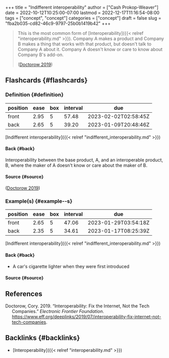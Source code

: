 +++
title = "Indifferent interoperability"
author = ["Cash Prokop-Weaver"]
date = 2022-10-12T10:25:00-07:00
lastmod = 2022-12-17T11:16:54-08:00
tags = ["concept", "concept"]
categories = ["concept"]
draft = false
slug = "fba2b035-cd82-46c9-9797-25b0b1419b42"
+++

> This is the most common form of [Interoperability]({{< relref "interoperability.md" >}}). Company A makes a product and Company B makes a thing that works with that product, but doesn't talk to Company A about it. Company A doesn't know or care to know about Company B's add-on.
>
> (<a href="#citeproc_bib_item_1">Doctorow 2019</a>)


## Flashcards {#flashcards}


### Definition {#definition}

| position | ease | box | interval | due                  |
|----------|------|-----|----------|----------------------|
| front    | 2.95 | 5   | 57.48    | 2023-02-02T02:58:45Z |
| back     | 2.65 | 5   | 39.20    | 2023-01-09T20:48:46Z |

[Indifferent interoperability]({{< relref "indifferent_interoperability.md" >}})


#### Back {#back}

Interoperability between the base product, A, and an interoperable product, B, where the maker of A doesn't know or care about the maker of B.


#### Source {#source}

(<a href="#citeproc_bib_item_1">Doctorow 2019</a>)


### Example(s) {#example--s}

| position | ease | box | interval | due                  |
|----------|------|-----|----------|----------------------|
| front    | 2.65 | 5   | 47.06    | 2023-01-29T03:54:18Z |
| back     | 2.35 | 5   | 34.61    | 2023-01-17T08:25:39Z |

[Indifferent interoperability]({{< relref "indifferent_interoperability.md" >}})


#### Back {#back}

-   A car's cigarette lighter when they were first introduced


#### Source {#source}

## References

<style>.csl-entry{text-indent: -1.5em; margin-left: 1.5em;}</style><div class="csl-bib-body">
  <div class="csl-entry"><a id="citeproc_bib_item_1"></a>Doctorow, Cory. 2019. “Interoperability: Fix the Internet, Not the Tech Companies.” <i>Electronic Frontier Foundation</i>. <a href="https://www.eff.org/deeplinks/2019/07/interoperability-fix-internet-not-tech-companies">https://www.eff.org/deeplinks/2019/07/interoperability-fix-internet-not-tech-companies</a>.</div>
</div>


## Backlinks {#backlinks}

-   [Interoperability]({{< relref "interoperability.md" >}})
